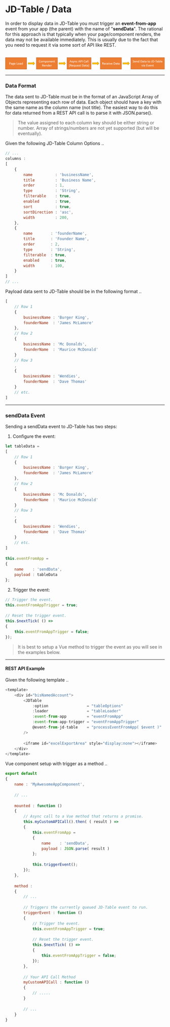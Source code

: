 # JD-Table / Data

In order to display data in JD-Table you must trigger an **event-from-app** event from your app (the parent) with the name of "**sendData**". The rational for this approach is that typically when your page/component renders, the data may not be available immediately. This is usually due to the fact that you need to request it via some sort of API like REST.

<p align="center">
  <br>
  <img src="./assets/DataEventFlow.png" alt="Example of Data Flow for JD-Table">
  <br>
</p>

--- 

### Data Format

The data sent to JD-Table must be in the format of an JavaScript Array of Objects representing each row of data. Each object should have a key with the same name as the column name (not title). The easiest way to do this for data returned from a REST API call is to parse it with JSON.parse().

> The value assigned to each column key should be either string or number. Array of strings/numbers are not yet supported (but will be eventually).

Given the following JD-Table Column Options ..

```javascript
// ...
columns :
[
    {
        name          : 'businessName',
        title         : 'Business Name',
        order         : 1,
        type          : 'String',
        filterable    : true,
        enabled       : true,
        sort          : true,
        sortDirection : 'asc',
        width         : 200,
    },
    {
        name        : 'founderName',
        title       : 'Founder Name',
        order       : 2,
        type        : 'String',
        filterable  : true,
        enabled     : true,
        width       : 100,
    }
]
// ...
```

Payload data sent to JD-Table should be in the following format ..

```javascript
[
    // Row 1
    {
    	businessName : 'Burger King',
    	founderName  : 'James McLamore'    	
    },
    // Row 2
    {
    	businessName : 'Mc Donalds',
    	founderName  : 'Maurice McDonald'   
    }
    // Row 3
    ,
    {
        businessName : 'Wendies',
        founderName  : 'Dave Thomas'   
    }
    // etc.
]
```

---

### sendData Event

Sending a sendData event to JD-Table has two steps:

1. Configure the event:

```javascript
let tableData =
[
    // Row 1
    {
        businessName : 'Burger King',
        founderName  : 'James McLamore'    	
    },
    // Row 2
    {
        businessName : 'Mc Donalds',
        founderName  : 'Maurice McDonald'   
    }
    // Row 3
    ,
    {
        businessName : 'Wendies',
        founderName  : 'Dave Thomas'   
    }
    // etc.
]

this.eventFromApp =
{
    name    : 'sendData',
    payload : tableData
};
```

2. Trigger the event:

```javascript
// Trigger the event.
this.eventFromAppTrigger = true;

// Reset the trigger event.
this.$nextTick( () =>
{
    this.eventFromAppTrigger = false;
});
```

> It is best to setup a Vue method to trigger the event as you will see in the examples below.

---

#### REST API Example

Given the following template ..

```javascript
<template>
    <div id="bisNamedAccount">
        <JDTable
            :option                 = "tableOptions"
            :loader                 = "tableLoader"
            :event-from-app         = "eventFromApp"
            :event-from-app-trigger = "eventFromAppTrigger"
            @event-from-jd-table    = "processEventFromApp( $event )"
        />
    
        <iframe id="excelExportArea" style="display:none"></iframe>
    </div>
</template>
```

Vue component setup with trigger as a method ..

```javascript
export default
{
    name : 'MyAwesomeAppComponent',
    
    // ...
	
    mounted : function ()
    {
    	// Async call to a Vue method that returns a promise.
        this.myCustomAPICall().then( ( result ) =>
        {
            this.eventFromApp =
            {
                name    : 'sendData',
                payload : JSON.parse( result )
            };
            
            this.triggerEvent();
        });
    },
    
    method :
    {
    	// ...
    	
        // Triggers the currently queued JD-Table event to run.
        triggerEvent : function ()
        {
            // Trigger the event.
            this.eventFromAppTrigger = true;

            // Reset the trigger event.
            this.$nextTick( () =>
            {
                this.eventFromAppTrigger = false;
            });
        },
        
        // Your API Call Method
        myCustomAPICall : function ()
        {
            // .....
        }
        
        // ...
    }
}
```
